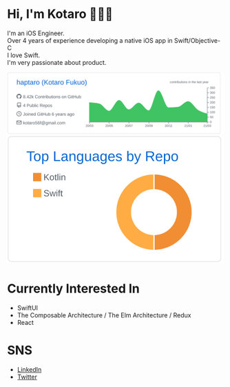 # Hi, I'm Kotaro 👋👨‍💻
I'm an iOS Engineer.<br>
Over 4 years of experience developing a native iOS app in Swift/Objective-C<br>
I love Swift.<br>
I'm very passionate about product.

[![](https://raw.githubusercontent.com/haptaro/haptaro/main/profile-summary-card-output/github/0-profile-details.svg)](https://github.com/vn7n24fzkq/github-profile-summary-cards)
[![](https://raw.githubusercontent.com/haptaro/haptaro/main/profile-summary-card-output/github/1-repos-per-language.svg)](https://github.com/vn7n24fzkq/github-profile-summary-cards)

# Currently Interested In
- SwiftUI
- The Composable Architecture / The Elm Architecture / Redux
- React

# SNS
- [LinkedIn](https://www.linkedin.com/in/kotaro-fukuo)
- [Twitter](https://twitter.com/haptaro)
